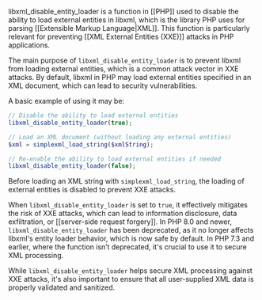 libxml_disable_entity_loader is a function in [[PHP]] used to disable the ability to load external entities in libxml, which is the library PHP uses for parsing [[Extensible Markup Language|XML]]. This function is particularly relevant for preventing [[XML External Entities (XXE)]] attacks in PHP applications.

The main purpose of `libxml_disable_entity_loader` is to prevent libxml from loading external entities, which is a common attack vector in XXE attacks. By default, libxml in PHP may load external entities specified in an XML document, which can lead to security vulnerabilities.

A basic example of using it may be:

```php
// Disable the ability to load external entities
libxml_disable_entity_loader(true);

// Load an XML document (without loading any external entities)
$xml = simplexml_load_string($xmlString);

// Re-enable the ability to load external entities if needed
libxml_disable_entity_loader(false);
```

Before loading an XML string with `simplexml_load_string`, the loading of external entities is disabled to prevent XXE attacks.

When `libxml_disable_entity_loader` is set to `true`, it effectively mitigates the risk of XXE attacks, which can lead to information disclosure, data exfiltration, or [[server-side request forgery]]. In PHP 8.0 and newer, `libxml_disable_entity_loader` has been deprecated, as it no longer affects libxml's entity loader behavior, which is now safe by default. In PHP 7.3 and earlier, where the function isn’t deprecated, it's crucial to use it to secure XML processing.

While `libxml_disable_entity_loader` helps secure XML processing against XXE attacks, it's also important to ensure that all user-supplied XML data is properly validated and sanitized.